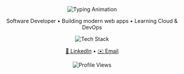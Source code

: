 <p align="center">
  <img 
    src="https://readme-typing-svg.demolab.com?font=Fira+Code&size=32&duration=3000&pause=1000&color=6D00FF&center=true&vCenter=true&width=600&lines=Hi%2C+I%27m+Cyril+Jaiswal+👋" 
    alt="Typing Animation" 
  />
</p>

<p align="center">Software Developer • Building modern web apps • Learning Cloud & DevOps</p>

<p align="center">
  <img src="https://skillicons.dev/icons?i=react,python,html,css,javascript" alt="Tech Stack" />
</p>

<p align="center">
  <a href="https://www.linkedin.com/in/cyriljaiswal/" target="_blank">💼 LinkedIn</a> • 
  <a href="mailto:cyriljaiswal@gmail.com">✉️ Email</a>
</p>

<p align="center">
  <img 
    src="https://komarev.com/ghpvc/?username=cyriljaiswal&style=flat-square&color=6D00FF" 
    alt="Profile Views" 
  />
</p>
